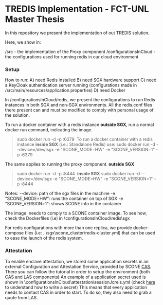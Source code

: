 # TREDIS Implementation - FCT-UNL Master Thesis

In this repository we present the implementation of out TREDIS solution.

Here, we show in:

/src - the implementation of the Proxy component
/configurationsInCloud - the configurations used for running redis in our cloud environment

### Setup

How to run:
A) need Redis installed
B) need SGX hardware support
C) need a KeyCloak authentication server running (configurations made in /src/main/resources/application.properties)
D) need Docker

In /configurationsInCloud/redis, we present the configurations to run Redis instances in both SGX and non-SGX environments.
All the redis.conf files there present can and must be modified to comply with personal usage of the solution.

To run a docker container with a redis instance **outside SGX**, run a normal docker run command, indicating the image.
> sudo docker run -d -p <port>:6379 <image>
To run a docker container with a redis instance **inside SGX** (i.e.: Standalone Redis) use:
> sudo docker run -d --device=/dev/isgx -e "SCONE_MODE=HW" -e "SCONE_VERSION=1" -p <port>:6379 <image>

The same applies to running the proxy component.
**outside SGX**
> sudo docker run -d -p <port>:8444 <image>
**inside SGX**
> sudo docker run -d --device=/dev/isgx -e "SCONE_MODE=HW" -e "SCONE_VERSION=1" -p <port>:8444 <image>

Notes:
--device: path of the sgx files in the machine
-e "SCONE_MODE=HW": runs the container on top of SGX
-e "SCONE_VERSION=1": shows SCONE info in the container

The image <image> needs to comply to a SCONE container image. To see how, check the Dockerfiles (i.e) in \configurationsInCloud\redis\sgx

For redis configurations with more than one replica, we provide docker-compose files (i.e: ..\sgx\scone_cluster\redis-cluster.yml) that can be used to ease the launch of the redis system.


### Attestation

To enable enclave attestation, we stored some application secrets in an external Configuration and Attestation Service, provided by SCONE [CAS](https://sconedocs.github.io/CASOverview/). There you can follow the tutorial in order to setup the environment (both CAS and LAS components)
An example of a application secret used is shown in \configurationsInCloud\attestation\sessionJcreis.yml (check [here](https://sconedocs.github.io/Running_Java_Applications_in_Scone_with_remote_attestation/) to understand how to write a secret)
This means that every application needs to contact CAS in order to start. To do so, they also need to grab a quote from LAS.

